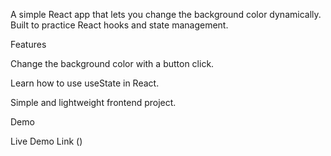 A simple React app that lets you change the background color dynamically. Built to practice React hooks and state management.

Features

Change the background color with a button click.

Learn how to use useState in React.

Simple and lightweight frontend project.

Demo

Live Demo Link
 ()